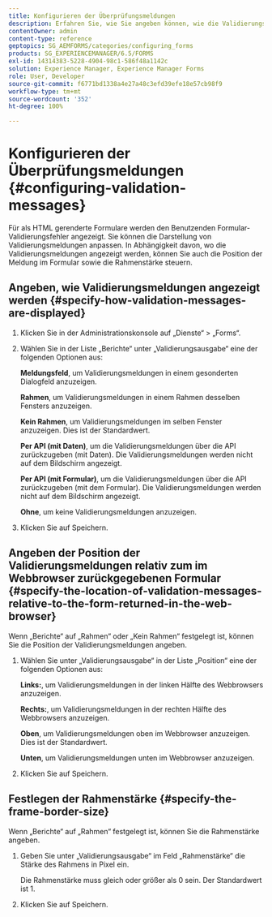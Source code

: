 ```yaml
---
title: Konfigurieren der Überprüfungsmeldungen
description: Erfahren Sie, wie Sie angeben können, wie die Validierungsnachrichten und deren Position relativ zum im Webbrowser zurückgegebenen Formular angezeigt werden.
contentOwner: admin
content-type: reference
geptopics: SG_AEMFORMS/categories/configuring_forms
products: SG_EXPERIENCEMANAGER/6.5/FORMS
exl-id: 14314383-5228-4904-98c1-586f48a1142c
solution: Experience Manager, Experience Manager Forms
role: User, Developer
source-git-commit: f6771bd1338a4e27a48c3efd39efe18e57cb98f9
workflow-type: tm+mt
source-wordcount: '352'
ht-degree: 100%

---
```


# Konfigurieren der Überprüfungsmeldungen {#configuring-validation-messages}

Für als HTML gerenderte Formulare werden den Benutzenden Formular-Validierungsfehler angezeigt. Sie können die Darstellung von Validierungsmeldungen anpassen. In Abhängigkeit davon, wo die Validierungsmeldungen angezeigt werden, können Sie auch die Position der Meldung im Formular sowie die Rahmenstärke steuern.

## Angeben, wie Validierungsmeldungen angezeigt werden {#specify-how-validation-messages-are-displayed}

1. Klicken Sie in der Administrationskonsole auf „Dienste“ > „Forms“.
1. Wählen Sie in der Liste „Berichte“ unter „Validierungsausgabe“ eine der folgenden Optionen aus:

   **Meldungsfeld**, um Validierungsmeldungen in einem gesonderten Dialogfeld anzuzeigen.

   **Rahmen**, um Validierungsmeldungen in einem Rahmen desselben Fensters anzuzeigen.

   **Kein Rahmen**, um Validierungsmeldungen im selben Fenster anzuzeigen. Dies ist der Standardwert.

   **Per API (mit Daten)**, um die Validierungsmeldungen über die API zurückzugeben (mit Daten). Die Validierungsmeldungen werden nicht auf dem Bildschirm angezeigt.

   **Per API (mit Formular)**, um die Validierungsmeldungen über die API zurückzugeben (mit dem Formular). Die Validierungsmeldungen werden nicht auf dem Bildschirm angezeigt.

   **Ohne**, um keine Validierungsmeldungen anzuzeigen.

1. Klicken Sie auf Speichern.

## Angeben der Position der Validierungsmeldungen relativ zum im Webbrowser zurückgegebenen Formular {#specify-the-location-of-validation-messages-relative-to-the-form-returned-in-the-web-browser}

Wenn „Berichte“ auf „Rahmen“ oder „Kein Rahmen“ festgelegt ist, können Sie die Position der Validierungsmeldungen angeben.

1. Wählen Sie unter „Validierungsausgabe“ in der Liste „Position“ eine der folgenden Optionen aus:

   **Links:**, um Validierungsmeldungen in der linken Hälfte des Webbrowsers anzuzeigen.

   **Rechts:**, um Validierungsmeldungen in der rechten Hälfte des Webbrowsers anzuzeigen.

   **Oben**, um Validierungsmeldungen oben im Webbrowser anzuzeigen. Dies ist der Standardwert.

   **Unten**, um Validierungsmeldungen unten im Webbrowser anzuzeigen.

1. Klicken Sie auf Speichern.

## Festlegen der Rahmenstärke {#specify-the-frame-border-size}

Wenn „Berichte“ auf „Rahmen“ festgelegt ist, können Sie die Rahmenstärke angeben.

1. Geben Sie unter „Validierungsausgabe“ im Feld „Rahmenstärke“ die Stärke des Rahmens in Pixel ein.

   Die Rahmenstärke muss gleich oder größer als 0 sein. Der Standardwert ist 1.

1. Klicken Sie auf Speichern.
